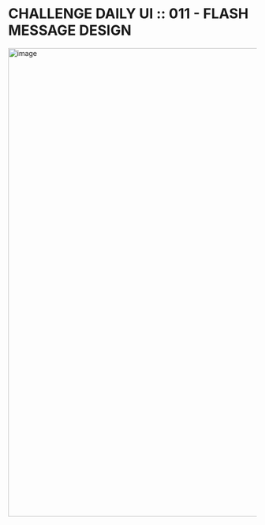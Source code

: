 # CHALLENGE DAILY UI :: 011 - FLASH MESSAGE DESIGN

<img width="951" alt="image" src="https://user-images.githubusercontent.com/6808728/194039383-1206afe2-444d-4277-b906-2070d5ece063.png">

